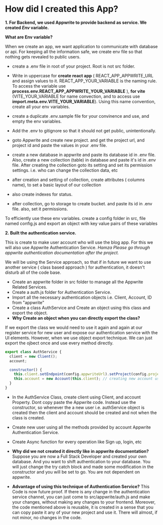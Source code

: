 # How did I created this App?

**1. For Backend, we used Appwrite to provide backend as service. We created _Env_ variable.**

**What are Env variable?**

When we create an app, we want application to communicate with database or api. For keeping all the information safe, we create env file so that nothing gets revealed to public users.

- create a .env file in root of your project. Root is not src folder.
- Write in uppercase for **create react app** ( REACT_APP_APPWRITE_URL and assign values to it. REACT_APP_YOUR_VARIABLE is the naming rule. To access the variable use **process.env.REACT_APP_APPWRITE_YOUR_VARIABLE** ), **for vite** (VITE_YOUR_VARIABLE for name convection, and to access use **import.meta.env.VITE_YOUR_VARIABLE**). Using this name convention, create all your env variables.

- create a duplicate .env.sample file for your convinence and use, and empty the env variables.
- Add the .env to gitignore so that it should not get public, unintentionally.
- goto Appwrite and create new project. and get the project url, and project id and paste the values in your .env file.
- create a new database in appwrite and paste its database id in .env file. Also, create a new collection (table) in database and paste it's id in .env file. After creating the collection goto its setting and set its permission settings. i.e. who can change the collection data, etc
- after creation and setting of collection, create attributes ( columns name), to set a basic layout of our collection
- also create indexes for status.
- after collection, go to storage to create bucket. and paste its id in .env file. also, set it permissions.

To efficiently use these env variables. create a config folder in src, file named config.js and export an object with key value pairs of these variables

**2. Built the authentication service.**

This is create to make user account who will use the blog app. For this we will also use Appwrite Authentication Service. _Hamza Please go through appwrite authentication documentation after the project._

We will be using the Service approach, so that if in future we want to use another service ( class based approach ) for authentication, it doesn't disturb all of the code base.

- Create an appwrite folder in src folder to manage all the Appwrite Related Services.
- Create a auth.js folder for Authentication Service.
- Import all the necessary authentication objects i.e. Client, Account, ID from "appwrite"
- Create a class AuthService and Create an object using this class and export the object.
- **Why Create an object when you can directly export the class?**

If we export the class we would need to use it again and again at our register service for new user and expose our authentication service with the UI elements. However, when we use object export technique. We can just export the ojbect once and use every method directly.

```javascript
export class AuthService {
  client = new Client();
  account;

  constructor() {
    this.client.setEndpoint(config.appwriteUrl).setProject(config.projectId); // connecting the database for client registration
    this.account = new Account(this.client); // creating new account using the client
  }
}
```

- In the AuthService Class, create client using Client, and account Property. Dont copy paste the Appwrite code. Instead use the constructor, so whenever the a new user i.e. authService object is created then the client and account should be created and not when the class is created.

- Create new user using all the methods provided by account Appwrite Authentication Service.

- Create Async function for every operation like Sign up, login, etc

- **Why did we not created it directly like in appwrite documentation?**
  Suppose you are now a Full Stack Developer and created your own database. And you want to shift authentication to your database. You will just change the try catch block and made some modification in the constructor and you will be set to go. You are not dependent on appwrite.

- **Advantage of using this technique of Authentication Service?**
  This Code is now future proof. If there is any change in the authentication service channel, you can just come to src/appwrite/auth.js and make your changes, without making any changes to your frontend. Moreover, the code mentioned above is reusable, it is created in a sense that you can copy paste it any of your new project and use it. There will almost, if not minor, no changes in the code.
